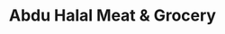 ---
title: "Abdu Halal Meat & Grocery"
url: /canton/abdu-halal-meat-und-grocery/
shop: Lebensmittel
---